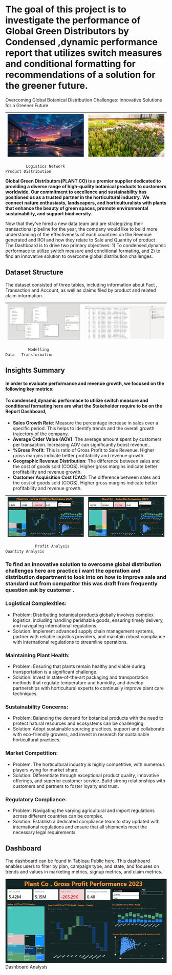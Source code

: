 # The goal of this project is to investigate the performance of Global Green Distributors by Condensed ,dynamic performance report that utilizes switch measures and conditional formatting for recommendations of a solution for the greener future. 
Overcoming Global Botanical Distribution Challenges: Innovative Solutions for a Greener Future


![](Paycargo-Logistics-Network-Banner-02_web.jpg)           |    ![](American-Floral-Cargo-1536x864.jpg)
:----------------------------------------------------------:|:----------------------
             Logistics Network                                                      Product Distribution


**Global Green Distributors(PLANT CO) is a premier supplier dedicated to providing a diverse range of high-quality botanical products to customers worldwide**. **Our commitment to excellence and sustainability has positioned us as a trusted partner in the horticultural industry**. **We connect nature enthusiasts, landscapers, and horticulturalists with plants that enhance the beauty of green spaces, promote environmental sustainability, and support biodiversity**.

Now that they’ve hired a new data team and are strategizing their transactional pipeline for the year, the company would like to build more understanding of the effectiveness of each countries on the Revenue generated and ROI  and how they relate to Sale and Quantity of product . 
The Dashboard is  to drive two primary objectives: 1) To condensed,dynamic performace to utilize switch measure and conditional formating, and 2) to find an innovative solution to overcome global distribution challenges.

## Dataset Structure
The dataset consisted of three tables, including information about Fact , Transaction and Account, as well as claims filed by product and related claim information.


![](Capture43.JPG)           |    ![](Capture44.JPG)
:---------------------------:|:----------------------
              Modelling                                                                  Data   Transformation
              

## Insights Summary
#### In order to evaluate  performance and revenue growth, we focused on the following key metrics:

#### To condensed,dynamic performace to utilize switch measure and conditional formating here are what the Stakeholder require to be on the Report Dashboard,

- **Sales Growth Rate**: Measure the percentage increase in sales over a specific period. This helps to identify trends and the overall growth trajectory of the company. 
- **Average Order Value (AOV)**: The average amount spent by customers per transaction. Increasing AOV can significantly boost revenue..
- **%Gross Profit**: This is ratio of Gross Profit to Sale Revenue. Higher gross margins indicate better profitability and revenue growth.
- **Geographic Revenue Distribution**: The difference between sales and the cost of goods sold (COGS). Higher gross margins indicate better profitability and revenue growth.
- **Customer Acquisition Cost (CAC)**: The difference between sales and the cost of goods sold (COGS). Higher gross margins indicate better profitability and revenue growth.

![](Capture55.JPG)           |   ![](Capture65.JPG)   
:---------------------------:|:----------------------
                 Profit Analysis                                                        Quantity Analysis    


### To find an innovative solution to overcome global distribution challenges here are practice i want the operation and distribution department to look into on how to improve sale and standard out from compatitor this was draft from frequently  question ask by customer .

### Logistical Complexities:
- Problem: Distributing botanical products globally involves complex logistics, including handling perishable goods, ensuring timely delivery, and navigating international regulations.
- Solution: Implement advanced supply chain management systems, partner with reliable logistics providers, and maintain robust compliance with international regulations to streamline 
  operations.
  
### Maintaining Plant Health:
- Problem: Ensuring that plants remain healthy and viable during transportation is a significant challenge.
- Solution: Invest in state-of-the-art packaging and transportation methods that regulate temperature and humidity, and develop partnerships with horticultural experts to continually 
  improve plant care techniques.

### Sustainability Concerns:
- Problem: Balancing the demand for botanical products with the need to protect natural resources and ecosystems can be challenging.
- Solution: Adopt sustainable sourcing practices, support and collaborate with eco-friendly growers, and invest in research for sustainable horticultural practices.

### Market Competition:
- Problem: The horticultural industry is highly competitive, with numerous players vying for market share.
- Solution: Differentiate through exceptional product quality, innovative offerings, and superior customer service. Build strong relationships with customers and partners to foster 
  loyalty and trust.

### Regulatory Compliance:
- Problem: Navigating the varying agricultural and import regulations across different countries can be complex.
- Solution: Establish a dedicated compliance team to stay updated with international regulations and ensure that all shipments meet the necessary legal requirements.

## Dashboard
The dashboard can be found in Tableau Public [here](https://public.tableau.com/app/profile/christine3803/viz/RowHealthDashboard/Dashboard). This dashboard enables users to filter by plan, campaign type, and state, and focuses on trends and values in marketing metrics, signup metrics, and claim metrics.



![](Capture55.JPG)         
Dashboard Analysis           
